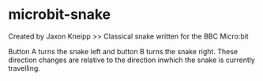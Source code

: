 # microbit-snake
Created by Jaxon Kneipp >> Classical snake written for the BBC Micro:bit

Button A turns the snake left and button B turns the snake right. These direction changes are relative to the direction inwhich the snake is currently travelling.
